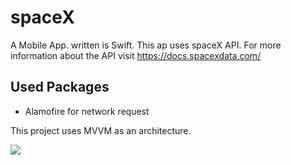 # spaceX

A Mobile App. written is Swift. This ap uses spaceX API. For more information about the API visit https://docs.spacexdata.com/

## Used Packages

- Alamofire for network request

This project uses MVVM as an architecture.

![](https://media.giphy.com/media/XnVDTzs2dIqAi11p37/giphy.gif)

